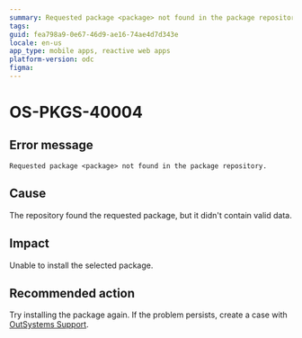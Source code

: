 ```yaml
---
summary: Requested package <package> not found in the package repository.
tags:
guid: fea798a9-0e67-46d9-ae16-74ae4d7d343e
locale: en-us
app_type: mobile apps, reactive web apps
platform-version: odc
figma:
---
```


# OS-PKGS-40004

## Error message

`Requested package <package> not found in the package repository.`

## Cause

The repository found the requested package, but it didn't contain valid data.

## Impact

Unable to install the selected package.

## Recommended action

Try installing the package again.
If the problem persists, create a case with [OutSystems Support](https://www.outsystems.com/support/portal/open-support-case?ErrorCode=OS-PKGS-40004).
